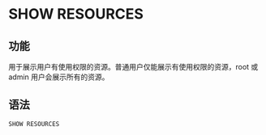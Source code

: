 # SHOW RESOURCES

## 功能

用于展示用户有使用权限的资源。普通用户仅能展示有使用权限的资源，root 或 admin 用户会展示所有的资源。

## 语法

```sql
SHOW RESOURCES
```
